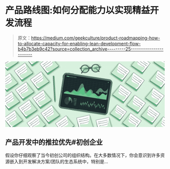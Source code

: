 # 产品路线图:如何分配能力以实现精益开发流程

> 原文：<https://medium.com/geekculture/product-roadmapping-how-to-allocate-capacity-for-enabling-lean-development-flow-b4b7b3eb9c42?source=collection_archive---------25----------------------->

![](img/64cbf22b61330b896c30801c44bada30.png)

## 产品开发中的推拉优先#初创企业

假设你仔细观察了当今初创公司的组织结构。在大多数情况下，你会意识到许多资源嵌入到开发解决方案/团队的生态系统中，特别是…